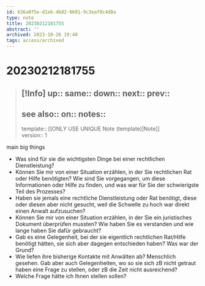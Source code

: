 ```yaml
---
id: 636a0f5e-d1eb-4b82-9691-9c3eaf0c4d8a
type: note
title: 20230212181755
abstract: ''
archived: 2023-10-26 19:40
tags: access/archived
---
```

# 20230212181755
> [!Info]
> up::
> same::
> down::
> next::
> prev::
> ---
> see also::
> on::
> notes::
> ---
> template:: [[ONLY USE UNIQUE Note (template)|Note]]  
> version:: 1

main big things

- Was sind für sie die wichtigsten Dinge bei einer rechtlichen Dienstleistung?
- Können Sie mir von einer Situation erzählen, in der Sie rechtlichen Rat oder Hilfe benötigten? Wie sind Sie vorgegangen, um diese Informationen oder Hilfe zu finden, und was war für Sie der schwierigste Teil des Prozesses?
- Haben sie jemals eine rechtliche Dienstleistung oder Rat benötigt, diese oder diesen aber nicht gesucht, weil die Schwelle zu hoch war direkt einen Anwalt aufzusuchen?
- Können Sie mir von einer Situation erzählen, in der Sie ein juristisches Dokument überprüfen mussten? Wie haben Sie es verstanden und wie lange haben Sie dafür gebraucht?
- Gab es eine Gelegenheit, bei der sie eigentlich rechtlichen Rat/Hilfe benötigt hätten, sie sich aber dagegen entschieden haben? Was war der Grund?
- Wie liefen ihre bisherige Kontakte mit Anwälten ab? Menschlich gesehen. Gab aber auch Gelegenheiten, wo so sie sich zB nicht getraut haben eine Frage zu stellen, oder zB die Zeit nicht ausreichend?
- Welche Frage hätte ich Ihnen stellen sollen?
